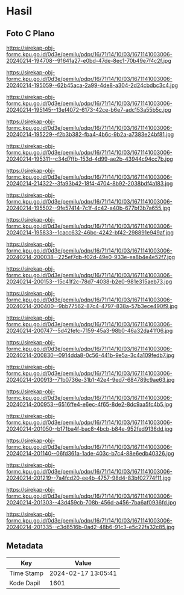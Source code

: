 # Hasil

## Foto C Plano

https://sirekap-obj-formc.kpu.go.id/0d3e/pemilu/pdpr/16/71/14/10/03/1671141003006-20240214-194708--91641a27-e0bd-47de-8ec1-70b49e7f4c2f.jpg

https://sirekap-obj-formc.kpu.go.id/0d3e/pemilu/pdpr/16/71/14/10/03/1671141003006-20240214-195059--62b45aca-2a99-4de8-a304-2d24cbdbc3c4.jpg

https://sirekap-obj-formc.kpu.go.id/0d3e/pemilu/pdpr/16/71/14/10/03/1671141003006-20240214-195145--13ef4072-6173-42ce-b6e7-adc153a55b5c.jpg

https://sirekap-obj-formc.kpu.go.id/0d3e/pemilu/pdpr/16/71/14/10/03/1671141003006-20240214-195229--f2b3b382-fba4-4b6c-9b2a-a7383e24bf81.jpg

https://sirekap-obj-formc.kpu.go.id/0d3e/pemilu/pdpr/16/71/14/10/03/1671141003006-20240214-195311--c34d7ffb-153d-4d99-ae2b-43944c94cc7b.jpg

https://sirekap-obj-formc.kpu.go.id/0d3e/pemilu/pdpr/16/71/14/10/03/1671141003006-20240214-214322--3fa93b42-18f4-4704-8b92-2038bdf4a183.jpg

https://sirekap-obj-formc.kpu.go.id/0d3e/pemilu/pdpr/16/71/14/10/03/1671141003006-20240214-195502--9fe57414-7c1f-4c42-a40b-677bf3b7a655.jpg

https://sirekap-obj-formc.kpu.go.id/0d3e/pemilu/pdpr/16/71/14/10/03/1671141003006-20240214-195833--1cacc632-46bc-4242-bf42-298891e949af.jpg

https://sirekap-obj-formc.kpu.go.id/0d3e/pemilu/pdpr/16/71/14/10/03/1671141003006-20240214-200038--225ef7db-f02d-49e0-933e-ea8b4e4e52f7.jpg

https://sirekap-obj-formc.kpu.go.id/0d3e/pemilu/pdpr/16/71/14/10/03/1671141003006-20240214-200153--15c41f2c-78d7-4038-b2e0-981e315aeb73.jpg

https://sirekap-obj-formc.kpu.go.id/0d3e/pemilu/pdpr/16/71/14/10/03/1671141003006-20240214-200400--9bb77562-87c4-4797-838a-57b3ece490f9.jpg

https://sirekap-obj-formc.kpu.go.id/0d3e/pemilu/pdpr/16/71/14/10/03/1671141003006-20240214-200747--5d42fefc-7159-45a3-98b0-46a32da41f06.jpg

https://sirekap-obj-formc.kpu.go.id/0d3e/pemilu/pdpr/16/71/14/10/03/1671141003006-20240214-200830--0914dda8-0c56-441b-9e5a-3c4a109fedb7.jpg

https://sirekap-obj-formc.kpu.go.id/0d3e/pemilu/pdpr/16/71/14/10/03/1671141003006-20240214-200913--71b0736e-31b1-42e4-9ed7-684789c9ae63.jpg

https://sirekap-obj-formc.kpu.go.id/0d3e/pemilu/pdpr/16/71/14/10/03/1671141003006-20240214-200953--6516ffe4-e6ec-4f65-8de2-8dc9aa5fc4b5.jpg

https://sirekap-obj-formc.kpu.go.id/0d3e/pemilu/pdpr/16/71/14/10/03/1671141003006-20240214-201050--b171ba4f-bac8-4bcb-b84e-952fed9136dd.jpg

https://sirekap-obj-formc.kpu.go.id/0d3e/pemilu/pdpr/16/71/14/10/03/1671141003006-20240214-201140--06fd361a-1ade-403c-b7c4-88e6edb40326.jpg

https://sirekap-obj-formc.kpu.go.id/0d3e/pemilu/pdpr/16/71/14/10/03/1671141003006-20240214-201219--7a4fcd20-ee4b-4757-98d4-83bf02774f11.jpg

https://sirekap-obj-formc.kpu.go.id/0d3e/pemilu/pdpr/16/71/14/10/03/1671141003006-20240214-201303--43d459cb-708b-456d-a456-7ba6af0936fd.jpg

https://sirekap-obj-formc.kpu.go.id/0d3e/pemilu/pdpr/16/71/14/10/03/1671141003006-20240214-201335--c3d8516b-0ad2-48b6-91c3-e5c22fa32c85.jpg


## Metadata

| Key        | Value               |
| ---------- | ------------------- |
| Time Stamp | 2024-02-17 13:05:41 |
| Kode Dapil | 1601                |



